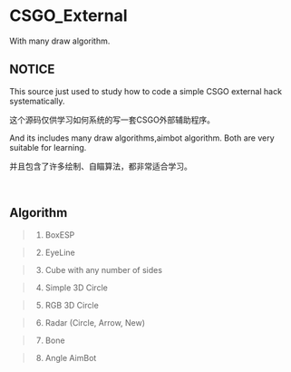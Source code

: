 # CSGO_External
With many draw algorithm.
## NOTICE

This source just used to study how to code a simple CSGO external hack systematically.

这个源码仅供学习如何系统的写一套CSGO外部辅助程序。

And its includes many draw algorithms,aimbot algorithm. Both are very suitable for learning.

并且包含了许多绘制、自瞄算法，都非常适合学习。

<img src="https://github.com/TKazer/CSGO_External/tree/master/Image/1.png" width="0" height="0" />

<img src="https://github.com/TKazer/CSGO_External/tree/master/Image/2.png" width="0" height="0" />

## Algorithm

> 1. BoxESP

> 2. EyeLine

> 3. Cube with any number of sides

> 4. Simple 3D Circle

> 5. RGB 3D Circle

> 6. Radar (Circle, Arrow, New)

> 7. Bone

> 8. Angle AimBot
